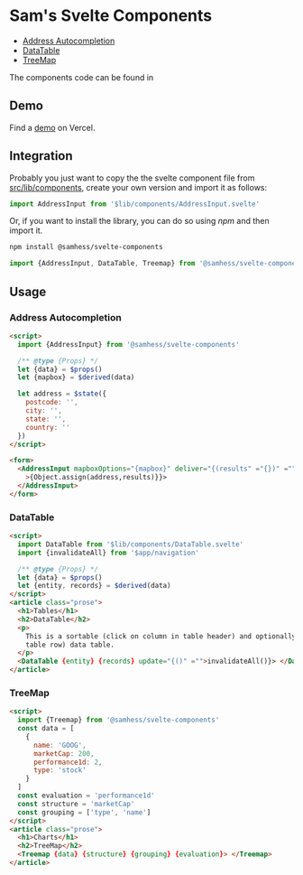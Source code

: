 # Sam's Svelte Components

- [Address Autocompletion](src/routes/components/forms)
- [DataTable](src/routes/components/tables)
- [TreeMap](src/routes/components/charts)

The components code can be found in

## Demo

Find a [demo](https://svelte-components-black.vercel.app) on Vercel.

## Integration

Probably you just want to copy the the svelte component file from [src/lib/components](src/lib/components), create your own version and import it as follows:

```js
import AddressInput from '$lib/components/AddressInput.svelte'
```

Or, if you want to install the library, you can do so using _npm_ and then import it.

```bash
npm install @samhess/svelte-components
```

```js
import {AddressInput, DataTable, Treemap} from '@samhess/svelte-components'
```

## Usage

### Address Autocompletion

```html
<script>
  import {AddressInput} from '@samhess/svelte-components'

  /** @type {Props} */
  let {data} = $props()
  let {mapbox} = $derived(data)

  let address = $state({
    postcode: '',
    city: '',
    state: '',
    country: ''
  })
</script>

<form>
  <AddressInput mapboxOptions="{mapbox}" deliver="{(results" ="{})" =""
    >{Object.assign(address,results)}}>
  </AddressInput>
</form>
```

### DataTable

```html
<script>
  import DataTable from '$lib/components/DataTable.svelte'
  import {invalidateAll} from '$app/navigation'

  /** @type {Props} */
  let {data} = $props()
  let {entity, records} = $derived(data)
</script>
<article class="prose">
  <h1>Tables</h1>
  <h2>DataTable</h2>
  <p>
    This is a sortable (click on column in table header) and optionally editable (double click on
    table row) data table.
  </p>
  <DataTable {entity} {records} update="{()" ="">invalidateAll()}> </DataTable>
</article>
```

### TreeMap

```html
<script>
  import {Treemap} from '@samhess/svelte-components'
  const data = [
    {
      name: 'GOOG',
      marketCap: 200,
      performance1d: 2,
      type: 'stock'
    }
  ]
  const evaluation = 'performance1d'
  const structure = 'marketCap'
  const grouping = ['type', 'name']
</script>
<article class="prose">
  <h1>Charts</h1>
  <h2>TreeMap</h2>
  <Treemap {data} {structure} {grouping} {evaluation}> </Treemap>
</article>
```
